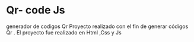 # Qr- code Js
generador de codigos Qr
Proyecto realizado con el fin de generar códigos Qr . El proyecto fue realizado en Html ,Css y Js
